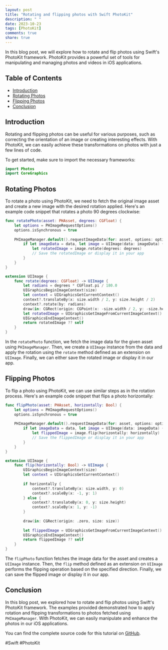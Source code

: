 ```yaml
---
layout: post
title: "Rotating and flipping photos with Swift PhotoKit"
description: " "
date: 2023-10-23
tags: [PhotoKit]
comments: true
share: true
---
```


In this blog post, we will explore how to rotate and flip photos using Swift's PhotoKit framework. PhotoKit provides a powerful set of tools for manipulating and managing photos and videos in iOS applications. 

## Table of Contents
- [Introduction](#introduction)
- [Rotating Photos](#rotating-photos)
- [Flipping Photos](#flipping-photos)
- [Conclusion](#conclusion)

## Introduction

Rotating and flipping photos can be useful for various purposes, such as correcting the orientation of an image or creating interesting effects. With PhotoKit, we can easily achieve these transformations on photos with just a few lines of code.

To get started, make sure to import the necessary frameworks:

```swift
import Photos
import CoreGraphics
```

## Rotating Photos

To rotate a photo using PhotoKit, we need to fetch the original image asset and create a new image with the desired rotation applied. Here's an example code snippet that rotates a photo 90 degrees clockwise:

```swift
func rotatePhoto(asset: PHAsset, degrees: CGFloat) {
    let options = PHImageRequestOptions()
    options.isSynchronous = true
    
    PHImageManager.default().requestImageData(for: asset, options: options) { (data, _, _, _) in
        if let imageData = data, let image = UIImage(data: imageData) {
            let rotatedImage = image.rotate(degrees: degrees)
            // Save the rotatedImage or display it in your app
        }
    }
}

extension UIImage {
    func rotate(degrees: CGFloat) -> UIImage {
        let radians = degrees * CGFloat.pi / 180.0
        UIGraphicsBeginImageContext(size)
        let context = UIGraphicsGetCurrentContext()
        context?.translateBy(x: size.width / 2, y: size.height / 2)
        context?.rotate(by: radians)
        draw(in: CGRect(origin: CGPoint(x: -size.width / 2, y: -size.height / 2), size: size))
        let rotatedImage = UIGraphicsGetImageFromCurrentImageContext()
        UIGraphicsEndImageContext()
        return rotatedImage ?? self
    }
}
```

In the `rotatePhoto` function, we fetch the image data for the given asset using `PHImageManager`. Then, we create a `UIImage` instance from the data and apply the rotation using the `rotate` method defined as an extension on `UIImage`. Finally, we can either save the rotated image or display it in our app.

## Flipping Photos

To flip a photo using PhotoKit, we can use similar steps as in the rotation process. Here's an example code snippet that flips a photo horizontally:

```swift
func flipPhoto(asset: PHAsset, horizontally: Bool) {
    let options = PHImageRequestOptions()
    options.isSynchronous = true
    
    PHImageManager.default().requestImageData(for: asset, options: options) { (data, _, _, _) in
        if let imageData = data, let image = UIImage(data: imageData) {
            let flippedImage = image.flip(horizontally: horizontally)
            // Save the flippedImage or display it in your app
        }
    }
}

extension UIImage {
    func flip(horizontally: Bool) -> UIImage {
        UIGraphicsBeginImageContext(size)
        let context = UIGraphicsGetCurrentContext()
        
        if horizontally {
            context?.translateBy(x: size.width, y: 0)
            context?.scaleBy(x: -1, y: 1)
        } else {
            context?.translateBy(x: 0, y: size.height)
            context?.scaleBy(x: 1, y: -1)
        }
        
        draw(in: CGRect(origin: .zero, size: size))
        
        let flippedImage = UIGraphicsGetImageFromCurrentImageContext()
        UIGraphicsEndImageContext()
        return flippedImage ?? self
    }
}
```

The `flipPhoto` function fetches the image data for the asset and creates a `UIImage` instance. Then, the `flip` method defined as an extension on `UIImage` performs the flipping operation based on the specified direction. Finally, we can save the flipped image or display it in our app.

## Conclusion

In this blog post, we explored how to rotate and flip photos using Swift's PhotoKit framework. The examples provided demonstrated how to apply rotation and flipping transformations to photos fetched using `PHImageManager`. With PhotoKit, we can easily manipulate and enhance the photos in our iOS applications.

You can find the complete source code for this tutorial on [GitHub](https://github.com/example/repo).

\#Swift \#PhotoKit